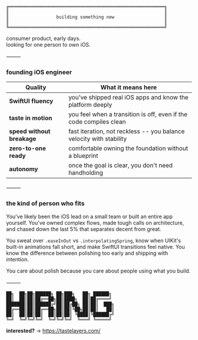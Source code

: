 ```
╔═══════════════════════════════════════════════════════════╗
║                                                           ║
║                  building something new                   ║
║                                                           ║
╚═══════════════════════════════════════════════════════════╝
```

consumer product, early days.  
looking for one person to own iOS.

⸻

### founding iOS engineer

Quality | What it means here
--------|-------------------
**SwiftUI fluency** | you've shipped real iOS apps and know the platform deeply
**taste in motion** | you feel when a transition is off, even if the code compiles clean
**speed without breakage** | fast iteration, not reckless -- you balance velocity with stability
**zero-to-one ready** | comfortable owning the foundation without a blueprint
**autonomy** | once the goal is clear, you don't need handholding

⸻

### the kind of person who fits

You've likely been the iOS lead on a small team or built an entire app yourself. You've owned complex flows, made tough calls on architecture, and chased down the last 5% that separates decent from great.

You sweat over `.easeInOut` vs `.interpolatingSpring`, know when UIKit's built-in animations fall short, and make SwiftUI transitions feel native. You know the difference between polishing too early and shipping with intention.

You care about polish because you care about people using what you build.

⸻

```
██╗  ██╗██╗██████╗ ██╗███╗   ██╗ ██████╗ 
██║  ██║██║██╔══██╗██║████╗  ██║██╔════╝ 
███████║██║██████╔╝██║██╔██╗ ██║██║  ███╗
██╔══██║██║██╔══██╗██║██║╚██╗██║██║   ██║
██║  ██║██║██║  ██║██║██║ ╚████║╚██████╔╝
╚═╝  ╚═╝╚═╝╚═╝  ╚═╝╚═╝╚═╝  ╚═══╝ ╚═════╝ 
```

**interested?** → https://tastelayers.com/

